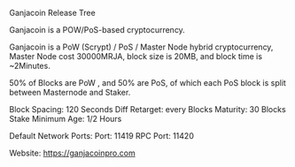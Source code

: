 Ganjacoin Release Tree

Ganjacoin is a POW/PoS-based cryptocurrency.

Ganjacoin is a PoW (Scrypt) / PoS / Master Node hybrid cryptocurrency, Master Node cost 30000MRJA, block size is 20MB, and block time is ~2Minutes.

50% of Blocks are PoW , and 50% are PoS, of which each PoS block is split between Masternode and Staker.

Block Spacing: 120 Seconds
Diff Retarget: every Blocks
Maturity: 30 Blocks
Stake Minimum Age: 1/2 Hours

Default Network Ports:
Port: 11419
RPC Port: 11420

Website: https://ganjacoinpro.com


